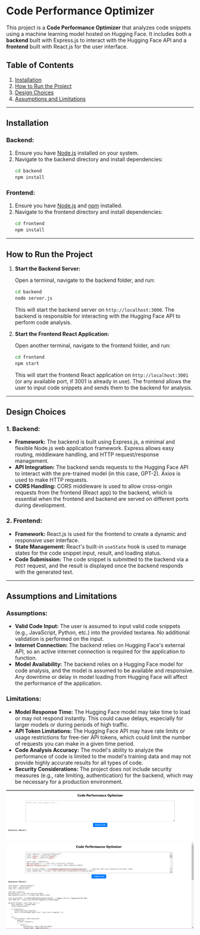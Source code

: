 # Code Performance Optimizer

This project is a **Code Performance Optimizer** that analyzes code snippets using a machine learning model hosted on Hugging Face. It includes both a **backend** built with Express.js to interact with the Hugging Face API and a **frontend** built with React.js for the user interface.

## Table of Contents
1. [Installation](#installation)
2. [How to Run the Project](#how-to-run-the-project)
3. [Design Choices](#design-choices)
4. [Assumptions and Limitations](#assumptions-and-limitations)

---

## Installation

### Backend:
1. Ensure you have [Node.js](https://nodejs.org/) installed on your system.
2. Navigate to the backend directory and install dependencies:
   ```bash
   cd backend
   npm install
   ```

### Frontend:
1. Ensure you have [Node.js](https://nodejs.org/) and [npm](https://www.npmjs.com/) installed.
2. Navigate to the frontend directory and install dependencies:
   ```bash
   cd frontend
   npm install
   ```

---

## How to Run the Project

1. **Start the Backend Server:**

   Open a terminal, navigate to the backend folder, and run:
   ```bash
   cd backend
   node server.js
   ```

   This will start the backend server on `http://localhost:3000`. The backend is responsible for interacting with the Hugging Face API to perform code analysis.

2. **Start the Frontend React Application:**

   Open another terminal, navigate to the frontend folder, and run:
   ```bash
   cd frontend
   npm start
   ```

   This will start the frontend React application on `http://localhost:3001` (or any available port, if 3001 is already in use). The frontend allows the user to input code snippets and sends them to the backend for analysis.

---

## Design Choices

### 1. **Backend:**
   - **Framework:** The backend is built using Express.js, a minimal and flexible Node.js web application framework. Express allows easy routing, middleware handling, and HTTP request/response management.
   - **API Integration:** The backend sends requests to the Hugging Face API to interact with the pre-trained model (in this case, GPT-2). Axios is used to make HTTP requests.
   - **CORS Handling:** CORS middleware is used to allow cross-origin requests from the frontend (React app) to the backend, which is essential when the frontend and backend are served on different ports during development.

### 2. **Frontend:**
   - **Framework:** React.js is used for the frontend to create a dynamic and responsive user interface.
   - **State Management:** React's built-in `useState` hook is used to manage states for the code snippet input, result, and loading status.
   - **Code Submission:** The code snippet is submitted to the backend via a `POST` request, and the result is displayed once the backend responds with the generated text.

---

## Assumptions and Limitations

### Assumptions:
- **Valid Code Input:** The user is assumed to input valid code snippets (e.g., JavaScript, Python, etc.) into the provided textarea. No additional validation is performed on the input.
- **Internet Connection:** The backend relies on Hugging Face's external API, so an active internet connection is required for the application to function.
- **Model Availability:** The backend relies on a Hugging Face model for code analysis, and the model is assumed to be available and responsive. Any downtime or delay in model loading from Hugging Face will affect the performance of the application.

### Limitations:
- **Model Response Time:** The Hugging Face model may take time to load or may not respond instantly. This could cause delays, especially for larger models or during periods of high traffic.
- **API Token Limitations:** The Hugging Face API may have rate limits or usage restrictions for free-tier API tokens, which could limit the number of requests you can make in a given time period.
- **Code Analysis Accuracy:** The model's ability to analyze the performance of code is limited to the model's training data and may not provide highly accurate results for all types of code.
- **Security Considerations:** The project does not include security measures (e.g., rate limiting, authentication) for the backend, which may be necessary for a production environment.

![Alt text](assets/img.png)
![Alt text](assets/image.png)